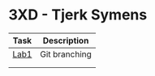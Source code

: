 # 3XD - Tjerk Symens

| Task                                             | Description   |
| ------------------------------------------------ | ------------- |
| [Lab1](https://github.com/tjerksymens/dev5-lab1) | Git branching |
|                                                  |               |
|                                                  |               |
